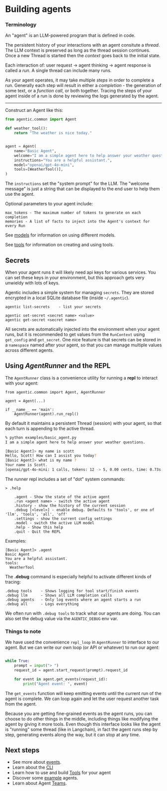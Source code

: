 # Building agents

### Terminology

An "agent" is an LLM-powered program that is defined in code. 

The persistent history of your interactions with an agent consitute a _thread_. The LLM
context is preserved as long as the thread session continues. Once a new Thread is started then
the _context_ goes back to the initial state.

Each interaction of: user request -> agent thinking -> agent response is called a _run_.
A single thread can include many runs. 

As your agent operates, it may take multiple _steps_ in order to complete a run. Generally
each step will result in either a _completion_ - the generation of some text, or a _function call_,
or both together. Tracing the steps of your agent inside of a run is done by reviewing the logs
generated by the agent.

--------------

Construct an Agent like this:

```python
from agentic.common import Agent

def weather_tool():
    return "The weather is nice today."


agent = Agent(
    name="Basic Agent",
    welcome="I am a simple agent here to help answer your weather questions.",
    instructions="You are a helpful assistant.",
    model="openai/gpt-4o-mini",
    tools=[WeatherTool()],
)
```

The `instructions` set the "system prompt" for the LLM. The "welcome message" is just a string
that can be displayed to the end user to help them use the agent.

Optional parameters to your agent include:

    max_tokens - The maximum number of tokens to generate on each completion
    memories - A list of facts to inject into the Agent's context for every Run

See [models](../core-concepts/models.md) for information on using different models. 

See [tools](../tools/index.md) for information on creating and using tools.

## Secrets

When your agent runs it will likely need api keys for various services. You can set these
keys in your environment, but this approach gets very unwieldy with lots of keys.

Agentic includes a simple system for managing `secrets`. They are stored encrypted
in a local SQLite database file (inside `~/.agentic`).

    agentic list-secrets    - list your secrets

    agentic set-secret <secret name> <value>
    agentic get-secret <secret name>

All secrets are automatically injected into the environment when your agent runs,
but it is recommended to get values from the `RunContext` using `get_config` and `get_secret`.
One nice feature is that secrets can be stored in a `namespace` named after your agent, so
that you can manage multiple values across different agents.

## Using _AgentRunner_ and the REPL

The `AgentRunner` class is a convenience utility for running a **repl** to interact with your
agent:

```
from agentic.common import Agent, AgentRunner

agent = Agent(...)

if __name__ == 'main':
    AgentRunner(agent).run_repl()
```

By default it maintains a persistent Thread (session) with your agent, so that each turn is appending
to the active thread. 

```sh
% python examples/basic_agent.py 
I am a simple agent here to help answer your weather questions.

[Basic Agent]> my name is scott
Hello, Scott! How can I assist you today?
[Basic Agent]> what is my name ?
Your name is Scott.
[openai/gpt-4o-mini: 1 calls, tokens: 12 -> 5, 0.00 cents, time: 0.73s tc: 0.00 c, ctx: 40]
```

The runner repl includes a set of "dot" system commands:

```
> .help

    .agent - Show the state of the active agent
    .run <agent name> - switch the active agent
    .history - show the history of the current session
    .debug [<level>] - enable debug. Defaults to 'tools', or one of 'llm', 'tools', 'all', 'off'
    .settings - show the current config settings
    .model - switch the active LLM model
    .help - Show this help
    .quit - Quit the REPL
```

Examples:

```
[Basic Agent]> .agent
Basic Agent
You are a helpful assistant.
tools:
  WeatherTool
```

The **.debug** command is especially helpful to activate different kinds of tracing:

    .debug tools    - Shows logging for tool start/finish events
    .debug llm      - Shows all LLM completion calls
    .debug agents   - Only log events where an agent starts a run
    .debug all      - Logs everything

We often run with `.debug tools` to track what our agents are doing. You can also set
the debug value via the `AGENTIC_DEBUG` env var.

### Things to note

We have used the convenience `repl_loop` in `AgentRunner` to interface to our agent.
But we can write our own loop (or API or whatever) to run our agent:

```python

while True:
    prompt = input("> ")
    request_id = agent.start_request(prompt).request_id

    for event in agent.get_events(request_id):
        print("Agent event: ", event)
```

The `get_events` function will keep emitting events until the current run of the agent is
complete. We can loop again and let the user request another task from the agent.

Because you are getting fine-grained events as the agent runs, you can
choose to do other things in the middle, including things like modifying the agent
by giving it more tools. Even though this interface looks like the agent is
"running" some thread (like in Langchain), in fact the agent runs step by step, generating
events along the way, but it can stop at any time.

## Next steps

- See more about [events](../core-concepts/event-system.md).
- Learn about the [CLI](../interacting-with-agents/cli.md)
- Learn how to use and build [Tools](../tools/index.md) for your agent
- Discover some [example](../example-agents.md) agents.
- Learn about Agent [Teams](../building-agents/agent-teams.md).
